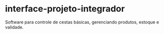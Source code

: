 # interface-projeto-integrador
Software para controle de cestas básicas, gerenciando produtos, estoque e validade. 

